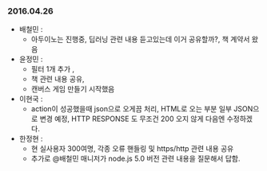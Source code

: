 ### 2016.04.26

* 배철민 :
	* 아두이노는 진행중, 딥러닝 관련 내용 듣고있는데 이거 공유할까?, 책 계약서 왔음
* 윤정민 :
	* 필터 1개 추가 ,
	* 책 관련 내용 공유,
	* 캔버스 게임 만들기 시작했음
* 이현국 :
	* action이 성공했을때 json으로 오게끔 처리,  HTML로 오는 부분 일부 JSON으로 변경 예정, HTTP RESPONSE 도 무조건 200 오지 않게 다음엔 수정하겠다.
* 한정현 :
	* 현 실사용자 300여명, 각종 오류 핸들링 및 https/http 관련 내용 공유
	* 추가로 @배철민 매니저가  node.js 5.0 버전 관련 내용을 질문해서 답함.
